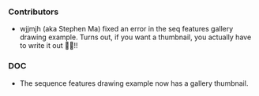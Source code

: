 <!--
A new scriv changelog fragment.

Uncomment the section that is right (remove the HTML comment wrapper).
-->

### Contributors

- wjjmjh (aka Stephen Ma) fixed an error in the seq features gallery drawing
  example. Turns out, if you want a thumbnail, you actually have to write it
  out 🤦‍♂️!!

<!--
### ENH

- A bullet item for the ENH category.

-->
<!--
### BUG

- A bullet item for the BUG category.

-->

### DOC

- The sequence features drawing example now has a gallery thumbnail.

<!--
### Deprecations

- A bullet item for the Deprecations category.

-->
<!--
### Discontinued

- A bullet item for the Discontinued category.

-->
